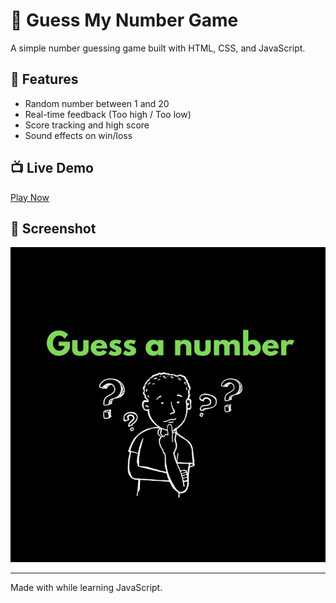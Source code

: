 # 🎯 Guess My Number Game

A simple number guessing game built with HTML, CSS, and JavaScript.

## 🌟 Features

- Random number between 1 and 20
- Real-time feedback (Too high / Too low)
- Score tracking and high score
- Sound effects on win/loss

## 📺 Live Demo

[Play Now](https://github.com/P1cq/guess-my-number-game)

## 📸 Screenshot

![Guess My Number Game](/guessMyNumber.jpg)

---

Made with while learning JavaScript.
